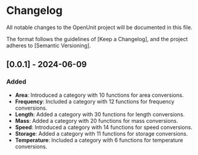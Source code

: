 # Changelog

All notable changes to the OpenUnit project will be documented in this file.

The format follows the guidelines of [Keep a Changelog], and the project adheres to [Semantic Versioning].

## [0.0.1] - 2024-06-09

### Added

- **Area**: Introduced a category with 10 functions for area conversions.
- **Frequency**: Included a category with 12 functions for frequency conversions.
- **Length**: Added a category with 30 functions for length conversions.
- **Mass**: Added a category with 20 functions for mass conversions.
- **Speed**: Introduced a category with 14 functions for speed conversions.
- **Storage**: Added a category with 11 functions for storage conversions.
- **Temperature**: Included a category with 6 functions for temperature conversions.

